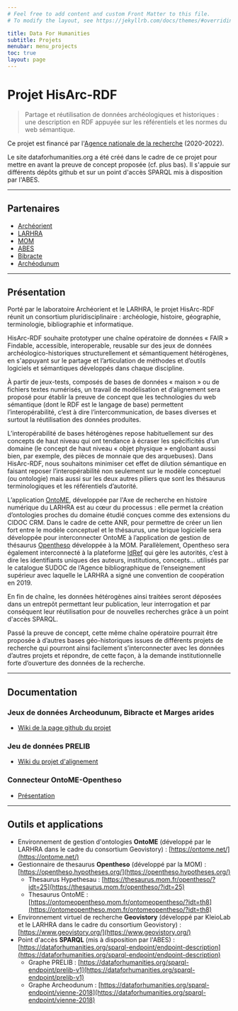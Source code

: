 ```yaml
---
# Feel free to add content and custom Front Matter to this file.
# To modify the layout, see https://jekyllrb.com/docs/themes/#overriding-theme-defaults

title: Data For Humanities
subtitle: Projets
menubar: menu_projects
toc: true
layout: page
---
```


# Projet HisArc-RDF

> Partage et réutilisation de données archéologiques et historiques : une description en RDF appuyée sur les référentiels et les normes du web sémantique.
 
Ce projet est financé par l'[Agence nationale de la recherche](https://anr.fr/fr/lanr/engagements/la-science-ouverte/les-projets-laureats-de-lappel-flash-science-ouverte/projet-hisarc-rdf/) (2020-2022).

Le site dataforhumanities.org a été créé dans le cadre de ce projet pour mettre en avant la preuve de concept proposée (cf. plus bas). Il s'appuie sur différents dépôts github et sur un point d'accès SPARQL mis à disposition par l'ABES.

----------------

## Partenaires

- [Archéorient](https://www.archeorient.mom.fr/)
- [LARHRA](https://larhra.ish-lyon.cnrs.fr/)
- [MOM](https://www.mom.fr/)
- [ABES](https://www.abes.fr/)
- [Bibracte](https://www.bibracte.fr)
- [Archéodunum](https://www.archeodunum.com)

----------------

## Présentation

Porté par le laboratoire Archéorient et le LARHRA, le projet HisArc-RDF réunit un consortium pluridisciplinaire : archéologie, histoire, géographie, terminologie, bibliographie et informatique.

HisArc-RDF souhaite prototyper une chaîne opératoire de données « FAIR » Findable, accessible, interoperable, reusable sur des jeux de données archéologico-historiques structurellement et sémantiquement hétérogènes, en s'appuyant sur le partage et l’articulation de méthodes et d’outils logiciels et sémantiques développés dans chaque discipline. 

À partir de jeux-tests, composés de bases de données « maison » ou de fichiers textes numérisés, un travail de modélisation et d’alignement sera proposé pour établir la preuve de concept que les technologies du web sémantique (dont le RDF est le langage de base) permettent l’interopérabilité, c’est à dire l’intercommunication, de bases diverses et surtout la réutilisation des données produites.

L’interopérabilité de bases hétérogènes repose habituellement sur des concepts de haut niveau qui ont tendance à écraser les spécificités d’un domaine (le concept de haut niveau « objet physique » englobant aussi bien, par exemple, des pièces de monnaie que des arquebuses). Dans HisArc-RDF, nous souhaitons minimiser cet effet de dilution sémantique en faisant reposer l’interopérabilité non seulement sur le modèle conceptuel (ou ontologie) mais aussi sur les deux autres piliers que sont les thésaurus terminologiques et les référentiels d’autorité.

L’application [OntoME](https://ontome.net), développée par l'Axe de recherche en histoire numérique du LARHRA est au cœur du processus : elle permet la création d’ontologies proches du domaine étudié conçues comme des extensions du CIDOC CRM. Dans le cadre de cette ANR, pour permettre de créer un lien fort entre le modèle conceptuel et le thésaurus, une brique logicielle sera développée pour interconnecter OntoME à l’application de gestion de thésaurus [Opentheso](https://opentheso.hypotheses.org/) développée à la MOM. Parallèlement, Opentheso sera également interconnecté à la plateforme [IdRef](https://idref.fr) qui gère les autorités, c’est à dire les identifiants uniques des auteurs, institutions, concepts... utilisés par le catalogue SUDOC de l’Agence bibliographique de l’enseignement supérieur avec laquelle le LARHRA a signé une convention de coopération en 2019.

En fin de chaîne, les données hétérogènes ainsi traitées seront déposées dans un entrepôt permettant leur publication, leur interrogation et par conséquent leur réutilisation pour de nouvelles recherches grâce à un point d'accès SPARQL. 

Passé la preuve de concept, cette même chaîne opératoire pourrait être proposée à d’autres bases géo-historiques issues de différents projets de recherche qui pourront ainsi facilement s’interconnecter avec les données d’autres projets et répondre, de cette façon, à la demande institutionnelle forte d’ouverture des données de la recherche.

----------------

## Documentation

### Jeux de données Archeodunum, Bibracte et Marges arides
- [Wiki de la page github du projet](https://github.com/Semantic-Data-for-Humanities/HisArc-RDF/wiki)

### Jeu de données PRELIB
- [Wiki du projet d'alignement](https://github.com/Semantic-Data-for-Humanities/prelib-to-rdf/wiki)

### Connecteur OntoME-Opentheso
- [Présentation](https://github.com/Semantic-Data-for-Humanities/HisArc-RDF/blob/main/OntoME_Opentheso_Connection_202301.pdf)

----------------

## Outils et applications

- Environnement de gestion d'ontologies **OntoME** (développé par le LARHRA dans le cadre du consortium Geovistory) : [https://ontome.net/](https://ontome.net/)
- Gestionnaire de thesaurus **Opentheso** (développé par la MOM) : [https://opentheso.hypotheses.org/](https://opentheso.hypotheses.org/)
  - Thesaurus Hypethesau : [https://thesaurus.mom.fr/opentheso/?idt=25](https://thesaurus.mom.fr/opentheso/?idt=25)
  - Thesaurus OntoME : [https://ontomeopentheso.mom.fr/ontomeopentheso/?idt=th8](https://ontomeopentheso.mom.fr/ontomeopentheso/?idt=th8)
- Environnement virtuel de recherche **Geovistory** (développé par KleioLab et le LARHRA dans le cadre du consortium Geovistory) : [https://www.geovistory.org/](https://www.geovistory.org/)
- Point d'accès **SPARQL** (mis à disposition par l'ABES) : [https://dataforhumanities.org/sparql-endpoint/endpoint-description](https://dataforhumanities.org/sparql-endpoint/endpoint-description)
  - Graphe PRELIB : [https://dataforhumanities.org/sparql-endpoint/prelib-v1](https://dataforhumanities.org/sparql-endpoint/prelib-v1)
  - Graphe Archeodunum : [https://dataforhumanities.org/sparql-endpoint/vienne-2018](https://dataforhumanities.org/sparql-endpoint/vienne-2018)
